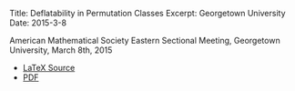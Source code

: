Title: Deflatability in Permutation Classes
Excerpt: Georgetown University
Date: 2015-3-8


American Mathematical Society Eastern Sectional Meeting, Georgetown University, March 8th, 2015 

- [LaTeX Source]({filename}/pdfs/ams15.tex)
- [PDF]({filename}/pdfs/ams15.pdf)


